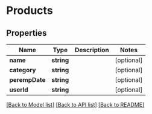 # Products

## Properties
Name | Type | Description | Notes
------------ | ------------- | ------------- | -------------
**name** | **string** |  | [optional] 
**category** | **string** |  | [optional] 
**perempDate** | **string** |  | [optional] 
**userId** | **string** |  | [optional] 

[[Back to Model list]](../README.md#documentation-for-models) [[Back to API list]](../README.md#documentation-for-api-endpoints) [[Back to README]](../README.md)



